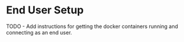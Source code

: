 # End User Setup

TODO - Add instructions for getting the docker containers running and connecting as an end user.
